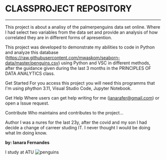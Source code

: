 # CLASSPROJECT REPOSITORY
***

This project is about a analisy of the palmerpenguins data set online. Where I had  select two variables from the data set and provide an analysis of how correlated they are in different forms of apresention.

This project was developed to demonstrate my abilities to code in Python and analyze this database (https://raw.githubusercontent.com/mwaskom/seaborn-data/master/penguins.csv) using Python and VSC in different methods, after the guidance given during the last 3 months in the PRINCIPLES OF DATA ANALYTICS class.

Get Started
For you access this project you will need this programms that I'm using phython 3.11, Visual Studio Code, Jupyter Notebook.

Get Help
Where users can get help writing for me (ianarafer@gmail.com) or open a Issue request. 

Contribute
Who maintains and contributes to the project...

Author
I was a nures for the last 23y, after the covid and my son I had decide a change of carreer studing IT. I never thought I would be doing what Im doing know. 

**by: Ianara Fernandes**

I study at ATU
![penguins](https://allisonhorst.github.io/palmerpenguins/reference/figures/culmen_depth.png)
